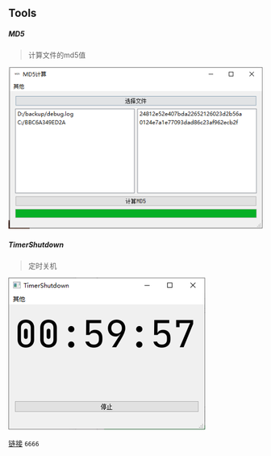## Tools

##### MD5

> 计算文件的md5值

![md5](img/md5.png)

##### TimerShutdown

> 定时关机

![timerShutdown](img/timerShutdown.png)


[链接](https://pan.baidu.com/s/1C3Sq7tw3PxJnTCVOvwrtiw) ````6666````

